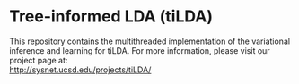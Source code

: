Tree-informed LDA (tiLDA)
=========================

This repository contains the multithreaded implementation of the variational inference and learning for tiLDA.
For more information, please visit our project page at: <br>
http://sysnet.ucsd.edu/projects/tiLDA/


